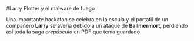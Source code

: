#Larry Plotter y el malware de fuego

Una importante hackaton se celebra en la escula y el portatil de un compañero
**Larry** se avería debido a un ataque de **Ballmermort**, perdiendo así toda
la saga *crepúsculo* en PDF que tenía guardado.
